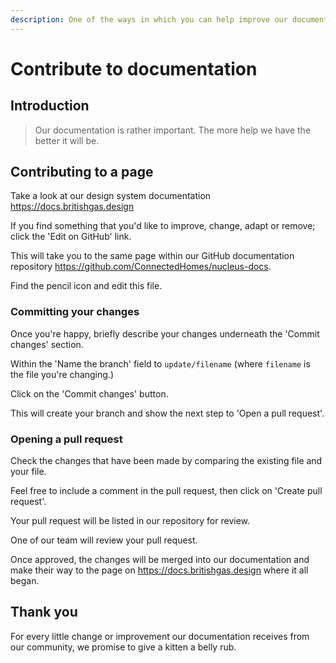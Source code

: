 ```yaml
---
description: One of the ways in which you can help improve our documentation.
---
```


# Contribute to documentation

## Introduction

> Our documentation is rather important. The more help we have the better it will be.

## Contributing to a page

Take a look at our design system documentation https://docs.britishgas.design

If you find something that you'd like to improve, change, adapt or remove; click the 'Edit on GitHub' link.

This will take you to the same page within our GitHub documentation repository https://github.com/ConnectedHomes/nucleus-docs.

Find the pencil icon and edit this file.


### Committing your changes

Once you're happy, briefly describe your changes underneath the 'Commit changes' section.

Within the 'Name the branch' field to `update/filename` (where `filename` is the file you're changing.)

Click on the 'Commit changes' button.

This will create your branch and show the next step to 'Open a pull request'.

### Opening a pull request

Check the changes that have been made by comparing the existing file and your file.

Feel free to include a comment in the pull request, then click on 'Create pull request'.

Your pull request will be listed in our repository for review.

One of our team will review your pull request.

Once approved, the changes will be merged into our documentation and make their way to the page on https://docs.britishgas.design where it all began.

## Thank you

For every little change or improvement our documentation receives from our community, we promise to give a kitten a belly rub.
